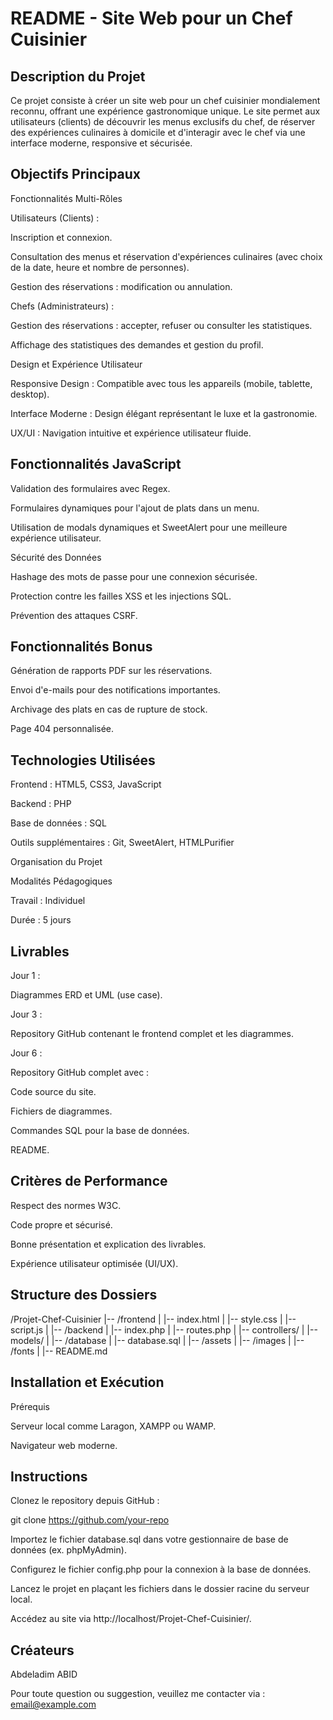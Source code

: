 # README - Site Web pour un Chef Cuisinier

## Description du Projet

Ce projet consiste à créer un site web pour un chef cuisinier mondialement reconnu, offrant une expérience gastronomique unique. Le site permet aux utilisateurs (clients) de découvrir les menus exclusifs du chef, de réserver des expériences culinaires à domicile et d'interagir avec le chef via une interface moderne, responsive et sécurisée.

## Objectifs Principaux

Fonctionnalités Multi-Rôles

Utilisateurs (Clients) :

Inscription et connexion.

Consultation des menus et réservation d'expériences culinaires (avec choix de la date, heure et nombre de personnes).

Gestion des réservations : modification ou annulation.

Chefs (Administrateurs) :

Gestion des réservations : accepter, refuser ou consulter les statistiques.

Affichage des statistiques des demandes et gestion du profil.

Design et Expérience Utilisateur

Responsive Design : Compatible avec tous les appareils (mobile, tablette, desktop).

Interface Moderne : Design élégant représentant le luxe et la gastronomie.

UX/UI : Navigation intuitive et expérience utilisateur fluide.

## Fonctionnalités JavaScript

Validation des formulaires avec Regex.

Formulaires dynamiques pour l'ajout de plats dans un menu.

Utilisation de modals dynamiques et SweetAlert pour une meilleure expérience utilisateur.

Sécurité des Données

Hashage des mots de passe pour une connexion sécurisée.

Protection contre les failles XSS et les injections SQL.

Prévention des attaques CSRF.

## Fonctionnalités Bonus

Génération de rapports PDF sur les réservations.

Envoi d'e-mails pour des notifications importantes.

Archivage des plats en cas de rupture de stock.

Page 404 personnalisée.

## Technologies Utilisées

Frontend : HTML5, CSS3, JavaScript

Backend : PHP

Base de données : SQL

Outils supplémentaires : Git, SweetAlert, HTMLPurifier

Organisation du Projet

Modalités Pédagogiques

Travail : Individuel

Durée : 5 jours

## Livrables

Jour 1 :

Diagrammes ERD et UML (use case).

Jour 3 :

Repository GitHub contenant le frontend complet et les diagrammes.

Jour 6 :

Repository GitHub complet avec :

Code source du site.

Fichiers de diagrammes.

Commandes SQL pour la base de données.

README.

## Critères de Performance

Respect des normes W3C.

Code propre et sécurisé.

Bonne présentation et explication des livrables.

Expérience utilisateur optimisée (UI/UX).

## Structure des Dossiers

/Projet-Chef-Cuisinier
|-- /frontend
|   |-- index.html
|   |-- style.css
|   |-- script.js
|
|-- /backend
|   |-- index.php
|   |-- routes.php
|   |-- controllers/
|   |-- models/
|
|-- /database
|   |-- database.sql
|
|-- /assets
|   |-- /images
|   |-- /fonts
|
|-- README.md

## Installation et Exécution

Prérequis

Serveur local comme Laragon, XAMPP ou WAMP.

Navigateur web moderne.

## Instructions

Clonez le repository depuis GitHub :

git clone https://github.com/your-repo

Importez le fichier database.sql dans votre gestionnaire de base de données (ex. phpMyAdmin).

Configurez le fichier config.php pour la connexion à la base de données.

Lancez le projet en plaçant les fichiers dans le dossier racine du serveur local.

Accédez au site via http://localhost/Projet-Chef-Cuisinier/.

## Créateurs

Abdeladim ABID

Pour toute question ou suggestion, veuillez me contacter via : email@example.com
